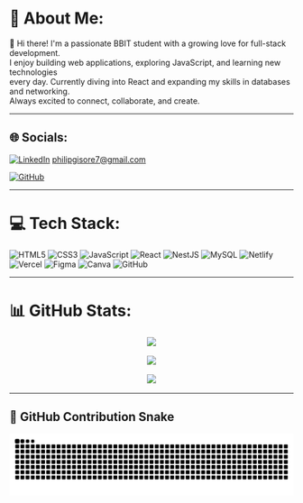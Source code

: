 # 💫 About Me:
👋 Hi there! I'm a passionate BBIT student with a growing love for full-stack development.<br> I enjoy building web applications, exploring JavaScript, and learning new technologies <br>every day. Currently diving into React and expanding my skills in databases and networking.<br>Always excited to connect, collaborate, and create.

---

## 🌐 Socials:
[![LinkedIn](https://img.shields.io/badge/LinkedIn-%230077B5.svg?style=for-the-badge&logo=linkedin&logoColor=white)](https://linkedin.com/in/philip-gisore) 
<a href="mailto:philipgisore7@gmail.com">&#112;&#104;&#105;&#108;&#105;&#112;&#103;&#105;&#115;&#111;&#114;&#101;&#55;&#64;&#103;&#109;&#97;&#105;&#108;&#46;&#99;&#111;&#109;</a>

[![GitHub](https://img.shields.io/badge/GitHub-%23121011.svg?style=for-the-badge&logo=github&logoColor=white)](https://github.com/philipgisore)

---

# 💻 Tech Stack:
![HTML5](https://img.shields.io/badge/html5-%23E34F26.svg?style=for-the-badge&logo=html5&logoColor=white) 
![CSS3](https://img.shields.io/badge/css3-%231572B6.svg?style=for-the-badge&logo=css3&logoColor=white)
![JavaScript](https://img.shields.io/badge/javascript-%23323330.svg?style=for-the-badge&logo=javascript&logoColor=%23F7DF1E) 
![React](https://img.shields.io/badge/react-%2320232a.svg?style=for-the-badge&logo=react&logoColor=%2361DAFB) 
![NestJS](https://img.shields.io/badge/nestjs-%23E0234E.svg?style=for-the-badge&logo=nestjs&logoColor=white) 
![MySQL](https://img.shields.io/badge/mysql-4479A1.svg?style=for-the-badge&logo=mysql&logoColor=white) 
![Netlify](https://img.shields.io/badge/netlify-%23000000.svg?style=for-the-badge&logo=netlify&logoColor=#00C7B7) 
![Vercel](https://img.shields.io/badge/vercel-%23000000.svg?style=for-the-badge&logo=vercel&logoColor=white) 
![Figma](https://img.shields.io/badge/figma-%23F24E1E.svg?style=for-the-badge&logo=figma&logoColor=white) 
![Canva](https://img.shields.io/badge/Canva-%2300C4CC.svg?style=for-the-badge&logo=Canva&logoColor=white) 
![GitHub](https://img.shields.io/badge/github-%23121011.svg?style=for-the-badge&logo=github&logoColor=white)

---

# 📊 GitHub Stats:
<div align="center">

![](https://github-readme-stats.vercel.app/api?username=philipgisore&theme=tokyonight&hide_border=true&include_all_commits=true&count_private=true)<br/>

![](https://nirzak-streak-stats.vercel.app/?user=philipgisore&theme=tokyonight&hide_border=true)<br/>

![](https://github-readme-stats.vercel.app/api/top-langs/?username=philipgisore&theme=tokyonight&hide_border=true&include_all_commits=true&count_private=true&layout=compact)

</div>

---

## 🐍 GitHub Contribution Snake
<picture>
  <source media="(prefers-color-scheme: dark)" srcset="https://raw.githubusercontent.com/philipgisore/philipgisore/output/github-snake-dark.svg" />
  <source media="(prefers-color-scheme: light)" srcset="https://raw.githubusercontent.com/philipgisore/philipgisore/output/github-snake-light.svg" />
  <img alt="github-snake" src="https://raw.githubusercontent.com/philipgisore/philipgisore/output/github-snake-dark.svg" />
</picture>


<!-- Proudly created with GPRM ( https://gprm.itsvg.in ) -->
